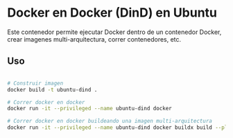 Docker en Docker (DinD) en Ubuntu
==================================
Este contenedor permite ejecutar Docker dentro de un contenedor Docker, crear imagenes multi-arquitectura, correr contenedores, etc.

Uso
---
```bash

# Construir imagen
docker build -t ubuntu-dind .

# Correr docker en docker
docker run -it --privileged --name ubuntu-dind docker

# Correr docker en docker buildeando una imagen multi-arquitectura
docker run -it --privileged --name ubuntu-dind docker buildx build --platform linux/amd64,linux/arm64,linux/arm/v7 -t someTag .

```


